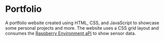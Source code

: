 # Portfolio

A portfolio website created using HTML, CSS, and JavaScript to showcase some personal projects and more. The website uses a CSS grid layout and consumes the [Raspberry Environment aPi](https://github.com/kvinkel/raspberry-environment-api) to show sensor data.
